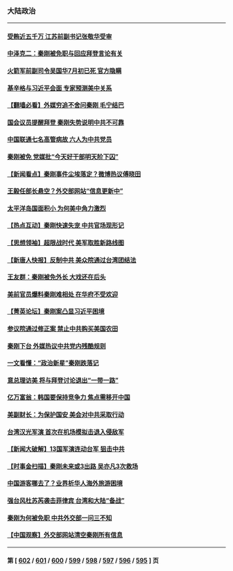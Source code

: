 ### 大陆政治
---
#### [受贿近五千万 江苏前副书记张敬华受审](../../pages/ncid277/n14042893.md) 
#### [中泽克二：秦刚被免职与回应拜登言论有关](../../pages/ncid277/n14042852.md) 
#### [火箭军前副司令吴国华7月初已死 官方隐瞒](../../pages/ncid277/n14042822.md) 
#### [基辛格与习近平会面 专家预测美中关系](../../pages/ncid277/n14042646.md) 
#### [【翻墙必看】外媒穷追不舍问秦刚 毛宁结巴](../../pages/ncid277/n14042771.md) 
#### [国会议员提醒拜登 秦刚失势说明中共不可靠](../../pages/ncid277/n14042676.md) 
#### [中国联通七名高管病故 六人为中共党员](../../pages/ncid277/n14042745.md) 
#### [秦刚被免 党媒批“今天好干部明天阶下囚”](../../pages/ncid277/n14042654.md) 
#### [【新闻看点】秦刚事件尘埃落定？微博热议傅晓田](../../pages/ncid277/n14042682.md) 
#### [王毅任部长悬空？外交部网站“信息更新中”](../../pages/ncid277/n14042641.md) 
#### [太平洋岛国面积小 为何美中角力激烈](../../pages/ncid277/n14042674.md) 
#### [【热点互动】秦刚快速失宠 中共官场现形记](../../pages/ncid277/n14042591.md) 
#### [【思想领袖】超限战时代 美军取胜新路线图](../../pages/ncid277/n14036411.md) 
#### [【新唐人快报】反制中共 美众院通过台湾团结法](../../pages/ncid277/n14042578.md) 
#### [王友群：秦刚被免外长 大戏还在后头](../../pages/ncid277/n14042505.md) 
#### [美前官员爆料秦刚难相处 在华府不受欢迎](../../pages/ncid277/n14042536.md) 
#### [【菁英论坛】秦刚案凸显习近平困境](../../pages/ncid277/n14042513.md) 
#### [参议院通过修正案 禁止中共购买美国农田](../../pages/ncid277/n14042499.md) 
#### [秦刚下台 外媒热议中共党内残酷规则](../../pages/ncid277/n14042490.md) 
#### [一文看懂：“政治新星”秦刚跌落记](../../pages/ncid277/n14042365.md) 
#### [意总理访美 将与拜登讨论退出“一带一路”](../../pages/ncid277/n14042454.md) 
#### [亿万富翁：韩国要保持竞争力 焦点需移开中国](../../pages/ncid277/n14042366.md) 
#### [美副财长：为保护国安 美会对中共采取行动](../../pages/ncid277/n14042469.md) 
#### [台湾汉光军演 首次在机场模拟击退入侵敌军](../../pages/ncid277/n14042382.md) 
#### [【新闻大破解】13国军演连动台军 狙击中共](../../pages/ncid277/n14042410.md) 
#### [【时事金扫描】秦刚未来或3出路 吴亦凡3次救场](../../pages/ncid277/n14042387.md) 
#### [中国游客哪去了？业界析华人海外旅游困境](../../pages/ncid277/n14042407.md) 
#### [强台风杜苏芮袭击菲律宾 台湾和大陆“备战”](../../pages/ncid277/n14042319.md) 
#### [秦刚为何被免职 中共外交部一问三不知](../../pages/ncid277/n14042375.md) 
#### [【中国观察】外交部网站清空秦刚所有信息](../../pages/ncid277/n14042266.md) 

---
#### 第 [ [602](./602.md) / [601](./601.md) / [600](./600.md) / [599](./599.md) / [598](./598.md) / [597](./597.md) / [596](./596.md) / [595](./595.md) ] 页
